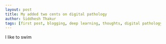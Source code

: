```yaml
---
layout: post
title: My added two cents on digital pathology
author: Siddhesh Thakur
tags: [first post, blogging, deep learning, thoughts, digital pathology]
---
```


I like to swim
